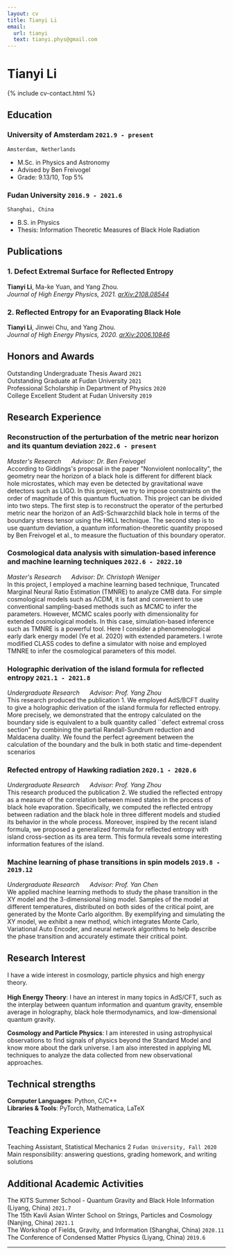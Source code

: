 ```yaml
---
layout: cv
title: Tianyi Li
email:
  url: tianyi
  text: tianyi.phys@gmail.com
---
```


# Tianyi Li

<!--
include contact information from the front matter
Supported arguments:
    - homepage: url, text
    - phone
    - email
-->

{% include cv-contact.html %}

## Education

### **University of Amsterdam** `2021.9 - present`

```
Amsterdam, Netherlands
```

- M.Sc. in Physics and Astronomy
- Advised by Ben Freivogel
- Grade: 9.13/10, Top 5%

### **Fudan University** `2016.9 - 2021.6`

```
Shanghai, China
```

- B.S. in Physics
- Thesis: Information Theoretic Measures of Black Hole Radiation

## Publications

### **1. Defect Extremal Surface for Reflected Entropy**  
**Tianyi Li**, Ma-ke Yuan, and Yang Zhou.<br> 
_Journal of High Energy Physics, 2021. [arXiv:2108.08544](https://arxiv.org/pdf/2108.08544.pdf)_ <br>


### **2. Reflected Entropy for an Evaporating Black Hole** 
**Tianyi Li**, Jinwei Chu, and Yang Zhou.<br> 
_Journal of High Energy Physics, 2020. [arXiv:2006.10846](https://arxiv.org/pdf/2006.10846.pdf)_ <br>


## Honors and Awards
Outstanding Undergraduate Thesis Award  `2021`  
Outstanding Graduate at Fudan University  `2021`  
Professional Scholarship in Department of Physics  `2020`  
College Excellent Student at Fudan University  `2019`  

## Research Experience

### **Reconstruction of the perturbation of the metric near horizon and its quantum deviation** `2022.6 - present`

_Master's Research  &nbsp;&nbsp;&nbsp;&nbsp;  Advisor: Dr. Ben Freivogel_<br>
According to Giddings's proposal in the paper "Nonviolent nonlocality", the geometry near the horizon of a black hole is different for different black hole microstates, which may even be detected by gravitational wave detectors such as LIGO. In this project, we try to impose constraints on the order of magnitude of this quantum fluctuation. This project can be divided into two steps. The first step is to reconstruct the operator of the perturbed metric near the horizon of an AdS-Schwarzchild black hole in terms of the boundary stress tensor using the HKLL technique. The second step is to use quantum deviation, a quantum information-theoretic quantity proposed by Ben Freivogel et al., to measure the fluctuation of this boundary operator.

### **Cosmological data analysis with simulation-based inference and machine learning techniques** `2022.6 - 2022.10`

_Master's Research  &nbsp;&nbsp;&nbsp;&nbsp;  Advisor: Dr. Christoph Weniger_<br>
In this project, I employed a machine learning based technique, Truncated Marginal Neural Ratio Estimation (TMNRE) to analyze CMB data. For simple cosmological models such as ΛCDM, it is fast and convenient to use conventional sampling-based methods such as MCMC to infer the parameters. However, MCMC scales poorly with dimensionality for extended cosmological models. In this case, simulation-based inference such as TMNRE is a powerful tool. Here I consider a phenomenological early dark energy model (Ye et al. 2020) with extended parameters. I wrote modified CLASS codes to define a simulator with noise and employed TMNRE to infer the cosmological parameters of this model.

### **Holographic derivation of the island formula for reflected entropy** `2021.1 - 2021.8`

_Undergraduate Research  &nbsp;&nbsp;&nbsp;&nbsp;  Advisor: Prof. Yang Zhou_<br>
This research produced the publication 1. We employed AdS/BCFT duality to give a holographic derivation of the island formula for reflected entropy. More precisely, we demonstrated that the entropy calculated on the boundary side is equivalent to a bulk quantity called ``defect extremal cross section" by combining the partial Randall-Sundrum reduction and Maldacena duality. We found the perfect agreement between the calculation of the boundary and the bulk in both static and time-dependent scenarios 

### **Refected entropy of Hawking radiation** `2020.1 - 2020.6`

_Undergraduate Research  &nbsp;&nbsp;&nbsp;&nbsp;  Advisor: Prof. Yang Zhou_<br>
This research produced the publication 2. We studied the reflected entropy as a measure of the correlation between mixed states in the process of black hole evaporation. Specifically, we computed the reflected entropy between radiation and the black hole in three different models and studied its behavior in the whole process. Moreover, inspired by the recent island formula, we proposed a generalized formula for reflected entropy with island cross-section as its area term. This formula reveals some interesting information features of the island. 

### **Machine learning of phase transitions in spin models** `2019.8 - 2019.12`

_Undergraduate Research  &nbsp;&nbsp;&nbsp;&nbsp;  Advisor: Prof. Yan Chen_<br>
We applied machine learning methods to study the phase transition in the XY model and the 3-dimensional Ising model. Samples of the model at different temperatures, distributed on both sides of the critical point, are generated by the Monte Carlo algorithm. By exemplifying and simulating the XY model, we exhibit a new method, which integrates Monte Carlo, Variational Auto Encoder, and neural network algorithms to help describe the phase transition and accurately estimate their critical point.




## Research Interest
I have a wide interest in cosmology, particle physics and high energy theory.<br>
<br>
**High Energy Theory**: I have an interest in many topics in AdS/CFT, such as the interplay between quantum information and quantum gravity, ensemble average in holography, black hole thermodynamics, and low-dimensional quantum gravity.<br>

**Cosmology and Particle Physics**: I am interested in using astrophysical observations to find signals of physics beyond the Standard Model and know more about the dark universe. I am also interested in applying ML techniques to analyze the data collected from new observational approaches.<br>


## Technical strengths
**Computer Languages**: Python, C/C++<br>
**Libraries & Tools**: PyTorch, Mathematica, LaTeX
  

## Teaching Experience

Teaching Assistant, Statistical Mechanics 2 `Fudan University, Fall 2020` <br>
Main responsibility: answering questions, grading homework, and writing solutions


## Additional Academic Activities

The KITS Summer School - Quantum Gravity and Black Hole Information (Liyang, China) `2021.7` <br>
The 15th Kavli Asian Winter School on Strings, Particles and Cosmology (Nanjing, China) `2021.1` <br>
The Workshop of Fields, Gravity, and Information (Shanghai, China) `2020.11` <br>
The Conference of Condensed Matter Physics (Liyang, China) `2019.6` <br>

---





<!-- ### Footer

Last updated: Sept 2022 -->
